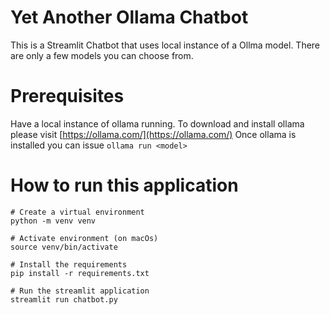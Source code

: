 # Yet Another Ollama Chatbot
This is a Streamlit Chatbot that uses local instance of a Ollma model.
There are only a few models you can choose from.

# Prerequisites
Have a local instance of ollama running. To download and install ollama please visit [https://ollama.com/](https://ollama.com/)
Once ollama is installed you can issue `ollama run <model>`

# How to run this application

```
# Create a virtual environment
python -m venv venv

# Activate environment (on macOs)
source venv/bin/activate

# Install the requirements
pip install -r requirements.txt

# Run the streamlit application
streamlit run chatbot.py
```